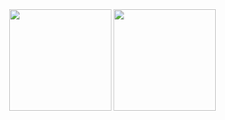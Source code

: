 <div align="center">
  <img height="180em" src="https://github-readme-stats.vercel.app/api?username=sebastianbarreram&theme=dark&show_icons=true"/>
  <img height="180em" src="https://github-readme-stats.vercel.app/api/top-langs/?username=sebastianbarreram&layout=compact&theme=dark"/>
</div>


<!--
**sebastianbarreram/sebastianbarreram** is a ✨ _special_ ✨ repository because its `README.md` (this file) appears on your GitHub profile.

Here are some ideas to get you started:

- 🔭 I’m currently working on ...
- 🌱 I’m currently learning ...
- 👯 I’m looking to collaborate on ...
- 🤔 I’m looking for help with ...
- 💬 Ask me about ...
- 📫 How to reach me: ...
- 😄 Pronouns: ...
- ⚡ Fun fact: ...
--> 
